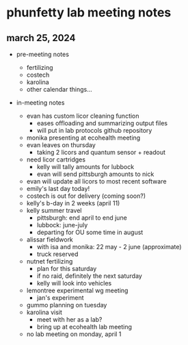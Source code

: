 # phunfetty lab meeting notes
## march 25, 2024

- pre-meeting notes
	- fertilizing
	- costech
	- karolina
	- other calendar things...

- in-meeting notes
	- evan has custom licor cleaning function
		- eases offloading and summarizing output files
		- will put in lab protocols github repository
	- monika presenting at ecohealth meeting
	- evan leaves on thursday
		- taking 2 licors and quantum sensor + readout
	- need licor cartridges
		- kelly will tally amounts for lubbock
		- evan will send pittsburgh amounts to nick
	- evan will update all licors to most recent software
	- emily's last day today!
	- costech is out for delivery (coming soon?)
	- kelly's b-day in 2 weeks (april 11)
	- kelly summer travel
		- pittsburgh: end april to end june
		- lubbock: june-july
		- departing for OU some time in august
	- alissar fieldwork
		- with isa and monika: 22 may - 2 june (approximate)
		- truck reserved
	- nutnet fertilizing
		- plan for this saturday
		- if no raid, definitely the next saturday
		- kelly will look into vehicles
	- lemontree experimental wg meeting
		- jan's experiment
	- gummo planning on tuesday
	- karolina visit
		- meet with her as a lab?
		- bring up at ecohealth lab meeting
	- no lab meeting on monday, april 1